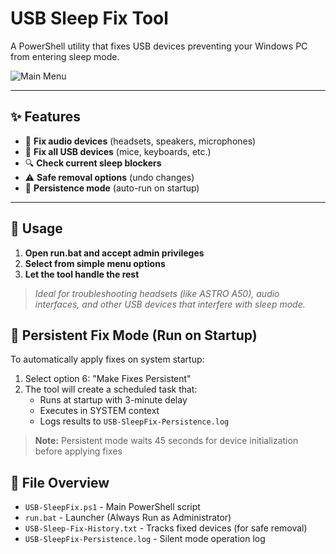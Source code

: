 # USB Sleep Fix Tool

A PowerShell utility that fixes USB devices preventing your Windows PC from entering sleep mode.

![Main Menu](https://i.imgur.com/7kVRKNd.png)

---

## ✨ Features

- 🔧 **Fix audio devices** (headsets, speakers, microphones)
- 🔌 **Fix all USB devices** (mice, keyboards, etc.)
- 🔍 **Check current sleep blockers**
- ⚠️ **Safe removal options** (undo changes)
- 🚀 **Persistence mode** (auto-run on startup)

---

## 🚀 Usage

1. **Open run.bat and accept admin privileges**
2. **Select from simple menu options**
3. **Let the tool handle the rest**

> _Ideal for troubleshooting headsets (like ASTRO A50), audio interfaces, and other USB devices that interfere with sleep mode._

## 🔄 Persistent Fix Mode (Run on Startup)
To automatically apply fixes on system startup:
1. Select option 6: "Make Fixes Persistent"
2. The tool will create a scheduled task that:
   - Runs at startup with 3-minute delay
   - Executes in SYSTEM context
   - Logs results to `USB-SleepFix-Persistence.log`

> **Note:** Persistent mode waits 45 seconds for device initialization before applying fixes

## 📂 File Overview
- `USB-SleepFix.ps1` - Main PowerShell script
- `run.bat` - Launcher (Always Run as Administrator)
- `USB-Sleep-Fix-History.txt` - Tracks fixed devices (for safe removal)
- `USB-SleepFix-Persistence.log` - Silent mode operation log

